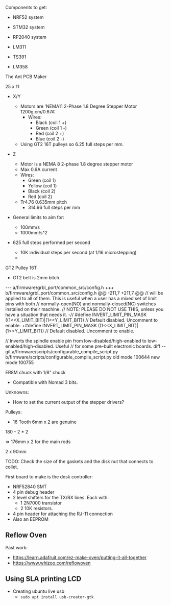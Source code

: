 Components to get:
- NRF52 system
- STM32 system
- RP2040 system

- LM311
- TS391
- LM358


The Ant PCB Maker

25 x 11

- X/Y
    - Motors are 'NEMA11 2-Phase 1.8 Degree Stepper Motor 1200g.cm/0.67A'
        - Wires:
            - Black (coil 1 +)
            - Green (coil 1 -)
            - Red (coil 2 +)
            - Blue (coil 2 -) 
    - Using GT2 16T pulleys so 6.25 full steps per mm.
- Z
    - Motor is a NEMA 8 2-phase 1.8 degree stepper motor
    - Max 0.6A current
    - Wires:
        - Green (coil 1)
        - Yellow (coil 1)
        - Black (coil 2)
        - Red (coil 2)
    - Tr4.76 0.635mm pitch
        - 314.96 full steps per mm



- General limits to aim for:
    - 100mm/s
    - 1000mm/s^2

- 625 full steps performed per second
    - 10K individual steps per second (at 1/16 microstepping)
    - 


GT2 Pulley 16T
- GT2 belt is 2mm bitch.



--- a/firmware/grbl_port/common_src/config.h
+++ b/firmware/grbl_port/common_src/config.h
@@ -211,7 +211,7 @@
 // will be applied to all of them. This is useful when a user has a mixed set of limit pins with both
 // normally-open(NO) and normally-closed(NC) switches installed on their machine.
 // NOTE: PLEASE DO NOT USE THIS, unless you have a situation that needs it.
-// #define INVERT_LIMIT_PIN_MASK ((1<<X_LIMIT_BIT)|(1<<Y_LIMIT_BIT)) // Default disabled. Uncomment to enable.
+#define INVERT_LIMIT_PIN_MASK ((1<<X_LIMIT_BIT)|(1<<Y_LIMIT_BIT)) // Default disabled. Uncomment to enable.
 
 // Inverts the spindle enable pin from low-disabled/high-enabled to low-enabled/high-disabled. Useful
 // for some pre-built electronic boards.
diff --git a/firmware/scripts/configurable_compile_script.py b/firmware/scripts/configurable_compile_script.py
old mode 100644
new mode 100755


ER8M chuck with 1/8" chuck
- Compatible with Nomad 3 bits.


Unknowns:
- How to set the current output of the stepper drivers?



Pulleys:
- 16 Tooth 6mm x 2 are genuine

180 - 2 * 2

=> 176mm x 2 for the main rods

2 x 90mm 


TODO: Check the size of the gaskets and the disk nut that connects to collet.


First board to make is the desk controller:
- NRF52840 SMT
- 4 pin debug header
- 2 level shifters for the TX/RX lines. Each with:
    - 1 2N7000 transistor
    - 2 10K resistors.
- 4 pin header for attaching the RJ-11 connection
- Also an EEPROM

## Reflow Oven

Past work:
- https://learn.adafruit.com/ez-make-oven/putting-it-all-together
- https://www.whizoo.com/reflowoven


## Using SLA printing LCD



- Creating ubuntu live usb
    - `sudo apt install usb-creator-gtk`

